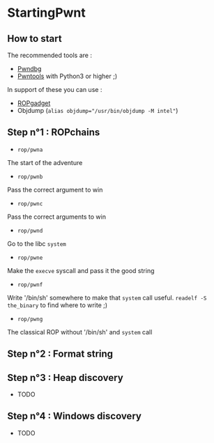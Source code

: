 # StartingPwnt

## How to start

The recommended tools are :

* [Pwndbg](https://github.com/pwndbg/pwndbg)
* [Pwntools](https://github.com/Gallopsled/pwntools) with Python3 or higher ;)

In support of these you can use :

* [ROPgadget](https://github.com/JonathanSalwan/ROPgadget)
* Objdump (`alias objdump="/usr/bin/objdump -M intel"`)

## Step n°1 : ROPchains

* `rop/pwna`

The start of the adventure

* `rop/pwnb`

Pass the correct argument to win

* `rop/pwnc`

Pass the correct arguments to win

* `rop/pwnd`

Go to the libc `system`

* `rop/pwne`

Make the `execve` syscall and pass it the good string

* `rop/pwnf`

Write '/bin/sh' somewhere to make that `system` call useful.
`readelf -S the_binary` to find where to write ;)

* `rop/pwng`

The classical ROP without '/bin/sh' and `system` call

## Step n°2 : Format string

## Step n°3 : Heap discovery

* TODO

## Step n°4 : Windows discovery

* TODO
